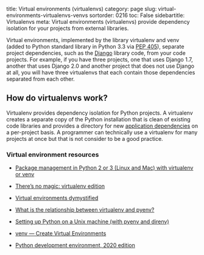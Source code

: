 title: Virtual environments (virtualenvs)
category: page
slug: virtual-environments-virtualenvs-venvs
sortorder: 0216
toc: False
sidebartitle: Virtualenvs
meta: Virtual environments (virtualenvs) provide dependency isolation for your projects from external libraries.


Virtual environments, implemented by the library virtualenv and venv 
(added to Python standard library in Python 3.3 via 
[PEP 405](https://www.python.org/dev/peps/pep-0405/)), separate project
dependencies, such as the [Django](/django.html) library code, 
from your code projects. For example, if you have three projects,
one that uses Django 1.7, another that uses Django 2.0 and another project
that does not use Django at all, you will have three virtualenvs that
each contain those dependencies separated from each other.


## How do virtualenvs work?
Virtualenv provides dependency isolation for Python projects. A
virtualenv creates a separate copy of the Python installation that is
clean of existing code libraries and provides a directory for new
[application dependencies](/application-dependencies.html) on a 
per-project basis. A programmer can technically use a virtualenv for many 
projects at once but that is not consider to be a good practice.


### Virtual environment resources
* [Package management in Python 2 or 3 (Linux and Mac) with virtualenv or venv](http://aaronsnitzer.com/writing/2016/04/27/virtualenv-and-pyvenv-beginner-tutorial.html)

* [There’s no magic: virtualenv edition](https://www.recurse.com/blog/14-there-is-no-magic-virtualenv-edition)

* [Virtual environments dymystified](https://meribold.github.io/python/2018/02/13/virtual-environments-9487/)

* [What is the relationship between virtualenv and pyenv?](https://stackoverflow.com/questions/29950300/what-is-the-relationship-between-virtualenv-and-pyenv)

* [Setting up Python on a Unix machine (with pyenv and direnv)](https://mike.place/2017/python-pyenv/)

* [venv — Create Virtual Environments](https://pymotw.com/3/venv/)

* [Python development environment, 2020 edition](https://jacobian.org/2019/nov/11/python-environment-2020/)

